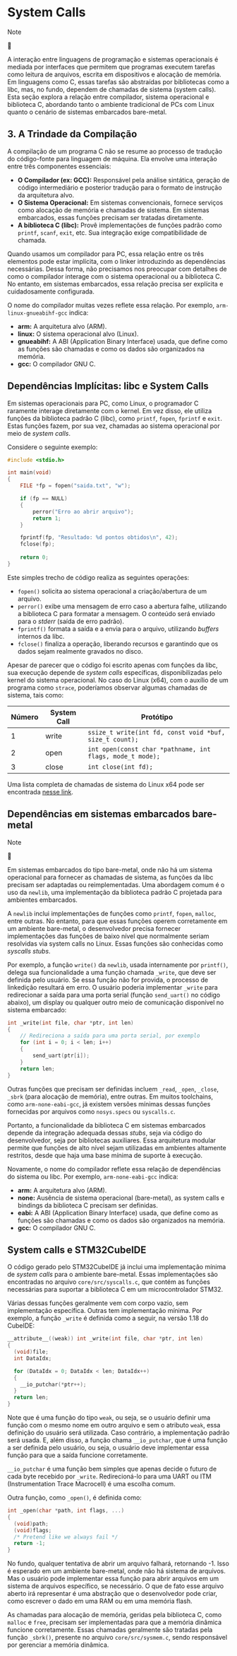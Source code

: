 <!--- cSpell:enable --->

# System Calls

> [!NOTE]
> :robot:

A interação entre linguagens de programação e sistemas operacionais é mediada por interfaces que permitem que programas executem tarefas como leitura de arquivos, escrita em dispositivos e alocação de memória. Em linguagens como C, essas tarefas são abstraídas por bibliotecas como a libc, mas, no fundo, dependem de chamadas de sistema (system calls). Esta seção explora a relação entre compilador, sistema operacional e biblioteca C, abordando tanto o ambiente tradicional de PCs com Linux quanto o cenário de sistemas embarcados bare-metal.

## 3. A Trindade da Compilação

A compilação de um programa C não se resume ao processo de tradução do código-fonte para linguagem de máquina. Ela envolve uma interação entre três componentes essenciais:

- **O Compilador (ex: GCC):** Responsável pela análise sintática, geração de código intermediário e posterior tradução para o formato de instrução da arquitetura alvo.
- **O Sistema Operacional:** Em sistemas convencionais, fornece serviços como alocação de memória e chamadas de sistema. Em sistemas embarcados, essas funções precisam ser tratadas diretamente.
- **A biblioteca C (libc):** Provê implementações de funções padrão como `printf`, `scanf`, `exit`, etc. Sua integração exige compatibilidade de chamada.

Quando usamos um compilador para PC, essa relação entre os três elementos pode estar implícita, com o linker introduzindo as dependências necessárias. Dessa forma, não precisamos nos preocupar com detalhes de como o compilador interage com o sistema operacional ou a biblioteca C. No entanto, em sistemas embarcados, essa relação precisa ser explícita e cuidadosamente configurada.

O nome do compilador muitas vezes reflete essa relação. Por exemplo, `arm-linux-gnueabihf-gcc` indica:

- **arm:** A arquitetura alvo (ARM).
- **linux:** O sistema operacional alvo (Linux).
- **gnueabihf:** A ABI (Application Binary Interface) usada, que define como as funções são chamadas e como os dados são organizados na memória.
- **gcc:** O compilador GNU C.


## Dependências Implícitas: libc e System Calls

Em sistemas operacionais para PC, como Linux, o programador C raramente interage diretamente com o kernel. Em vez disso, ele utiliza funções da biblioteca padrão C (libc), como `printf`, `fopen`, `fprintf` e `exit`. Estas funções fazem, por sua vez, chamadas ao sistema operacional por meio de *system calls*.

Considere o seguinte exemplo:

```C copy
#include <stdio.h>

int main(void)
{
    FILE *fp = fopen("saida.txt", "w");

    if (fp == NULL)
    {
        perror("Erro ao abrir arquivo");
        return 1;
    }

    fprintf(fp, "Resultado: %d pontos obtidos\n", 42);
    fclose(fp);
    
    return 0;
}
```

Este simples trecho de código realiza as seguintes operações:

- `fopen()` solicita ao sistema operacional a criação/abertura de um arquivo.
- `perror()` exibe uma mensagem de erro caso a abertura falhe, utilizando a biblioteca C para formatar a mensagem. O conteúdo será enviado para o *stderr* (saída de erro padrão).
- `fprintf()` formata a saída e a envia para o arquivo, utilizando *buffers* internos da libc.
- `fclose()` finaliza a operação, liberando recursos e garantindo que os dados sejam realmente gravados no disco.

Apesar de parecer que o código foi escrito apenas com funções da libc, sua execução depende de *system calls* específicas, disponibilizadas pelo kernel do sistema operacional. No caso do Linux (x64), com o auxílio de um programa como `strace`, poderíamos observar algumas chamadas de sistema, tais como:

| Número | System Call  | Protótipo                                                         |
|--------|-------|-------------------------------------------------------------------|
| 1      | write | `ssize_t write(int fd, const void *buf, size_t count);`           |
| 2      | open  | `int open(const char *pathname, int flags, mode_t mode);`         |
| 3      | close | `int close(int fd);`                                              |   
 
Uma lista completa de chamadas de sistema do Linux x64 pode ser encontrada [nesse link](https://syscalls64.paolostivanin.com/).


## Dependências em sistemas embarcados bare-metal

> [!NOTE]
> :brain:

Em sistemas embarcados do tipo bare-metal, onde não há um sistema operacional para fornecer as chamadas de sistema, as funções da libc precisam ser adaptadas ou reimplementadas. Uma abordagem comum é o uso da `newlib`, uma implementação da biblioteca padrão C projetada para ambientes embarcados.

A `newlib` inclui implementações de funções como `printf`, `fopen`, `malloc`, entre outras. No entanto, para que essas funções operem corretamente em um ambiente bare-metal, o desenvolvedor precisa fornecer implementações das funções de baixo nível que normalmente seriam resolvidas via system calls no Linux. Essas funções são conhecidas como *syscalls stubs*.

Por exemplo, a função `write()` da `newlib`, usada internamente por `printf()`, delega sua funcionalidade a uma função chamada `_write`, que deve ser definida pelo usuário. Se essa função não for provida, o processo de linkedição resultará em erro. O usuário poderia implementar `_write` para redirecionar a saída para uma porta serial (função `send_uart()` no código abaixo), um display ou qualquer outro meio de comunicação disponível no sistema embarcado:

```c copy
int _write(int file, char *ptr, int len) 
{
    // Redireciona a saída para uma porta serial, por exemplo
    for (int i = 0; i < len; i++) 
    {
        send_uart(ptr[i]);
    }
    return len;
}
```

Outras funções que precisam ser definidas incluem `_read`, `_open`, `_close`, `_sbrk` (para alocação de memória), entre outras. Em muitos toolchains, como `arm-none-eabi-gcc`, já existem versões mínimas dessas funções fornecidas por arquivos como `nosys.specs` ou `syscalls.c`.

Portanto, a funcionalidade da biblioteca C em sistemas embarcados depende da integração adequada dessas *stubs*, seja via código do desenvolvedor, seja por bibliotecas auxiliares. Essa arquitetura modular permite que funções de alto nível sejam utilizadas em ambientes altamente restritos, desde que haja uma base mínima de suporte à execução.

Novamente, o nome do compilador reflete essa relação de dependências do sistema ou libc. Por exemplo, `arm-none-eabi-gcc` indica:

- **arm:** A arquitetura alvo (ARM).
- **none:** Ausência de sistema operacional (bare-metal), as system calls e bindings da biblioteca C precisam ser definidas.
- **eabi:** A ABI (Application Binary Interface) usada, que define como as funções são chamadas e como os dados são organizados na memória.
- **gcc:** O compilador GNU C.

##  System calls e STM32CubeIDE

O código gerado pelo STM32CubeIDE já inclui uma implementação mínima de *system calls* para o ambiente bare-metal. Essas implementações são encontradas no arquivo `core/src/syscalls.c`, que contém as funções necessárias para suportar a biblioteca C em um microcontrolador STM32.

Várias dessas funções geralmente vem com corpo vazio, sem implementação específica. Outras tem implementação mínima. Por exemplo, a função `_write` é definida como a seguir, na versão 1.18 do CubeIDE:

```c copy
__attribute__((weak)) int _write(int file, char *ptr, int len)
{
  (void)file;
  int DataIdx;

  for (DataIdx = 0; DataIdx < len; DataIdx++)
  {
    __io_putchar(*ptr++);
  }
  return len;
}
```

Note que é uma função do tipo `weak`, ou seja, se o usuário definir uma função com o mesmo nome em outro arquivo e sem o atributo `weak`, essa definição do usuário será utilizada. Caso contrário, a implementação padrão será usada. E, além disso, a função chama `__io_putchar`, que é uma função a ser definida pelo usuário, ou seja, o usuário deve implementar essa função para que a saída funcione corretamente. 

`__io_putchar` é uma função bem simples que apenas decide o futuro de cada byte recebido por `_write`. Redirecioná-lo para uma UART ou ITM (Instrumentation Trace Macrocell) é uma escolha comum. 
<!-- TODO linkar aqui onde o ITM é implementado, no futuro -->

Outra função, como `_open()`, é definida como:

```c copy
int _open(char *path, int flags, ...)
{
  (void)path;
  (void)flags;
  /* Pretend like we always fail */
  return -1;
}
```

No fundo, qualquer tentativa de abrir um arquivo falhará, retornando -1. Isso é esperado em um ambiente bare-metal, onde não há sistema de arquivos. Mas o usuário pode implementar essa função para abrir arquivos em um sistema de arquivos específico, se necessário. O que de fato esse arquivo aberto irá representar é uma abstração que o desenvolvedor pode criar, como escrever o dado em uma RAM ou em uma memória flash.

As chamadas para alocação de memória, geridas pela biblioteca C, como `malloc` e `free`, precisam ser implementadas para que a memória dinâmica funcione corretamente. Essas chamadas geralmente
são tratadas pela função `_sbrk()`, presente no arquivo `core/src/sysmem.c`, sendo  responsável por gerenciar a memória dinâmica. 
